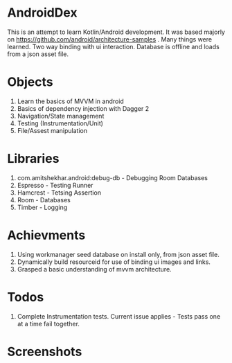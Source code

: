 # AndroidDex

This is an attempt to learn Kotlin/Android development. It was based majorly on https://github.com/android/architecture-samples . Many things were learned. Two way binding with ui interaction. Database is offline and loads from a json asset file. 

# Objects
1. Learn the basics of MVVM in android 
2. Basics of dependency injection with Dagger 2
3. Navigation/State management
4. Testing (Instrumentation/Unit)
5. File/Assest manipulation

# Libraries
1. com.amitshekhar.android:debug-db - Debugging Room Databases
2. Espresso - Testing Runner
3. Hamcrest - Tetsing Assertion
3. Room - Databases
4. Timber - Logging

# Achievments
1. Using workmanager seed database on install only, from json asset file. 
2. Dynamically build resourceid for use of binding ui images and links.
3. Grasped a basic understanding of mvvm architecture. 

# Todos
1. Complete Instrumentation tests. Current issue applies - Tests pass one at a time fail together.

# Screenshots

